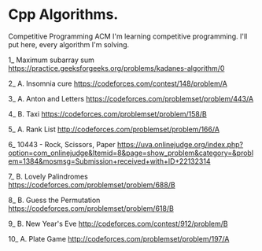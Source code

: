 # Cpp Algorithms.
 Competitive Programming
 ACM
I'm learning competitive programming.
I'll put here, every algorithm I'm solving.


1_ Maximum subarray sum
https://practice.geeksforgeeks.org/problems/kadanes-algorithm/0

2_ A. Insomnia cure
https://codeforces.com/contest/148/problem/A

3_ A. Anton and Letters
https://codeforces.com/problemset/problem/443/A

4_ B. Taxi
https://codeforces.com/problemset/problem/158/B

5_ A. Rank List
http://codeforces.com/problemset/problem/166/A

6_ 10443 - Rock, Scissors, Paper
https://uva.onlinejudge.org/index.php?option=com_onlinejudge&Itemid=8&page=show_problem&category=&problem=1384&mosmsg=Submission+received+with+ID+22132314

7_ B. Lovely Palindromes
https://codeforces.com/problemset/problem/688/B

8_ B. Guess the Permutation
https://codeforces.com/problemset/problem/618/B

9_ B. New Year's Eve
http://codeforces.com/contest/912/problem/B

10_ A. Plate Game
http://codeforces.com/problemset/problem/197/A





